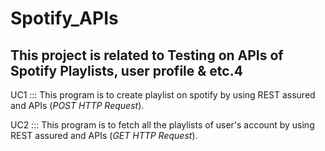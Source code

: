 # Spotify_APIs

This project is related to Testing on APIs of Spotify Playlists, user profile &amp; etc.4
------------

UC1 ::: This program is to create playlist on spotify by using REST assured and APIs (*POST HTTP Request*).

UC2 ::: This program is to fetch all the playlists of user's account by using REST assured and APIs (*GET HTTP Request*). 

